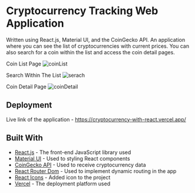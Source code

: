 # Cryptocurrency Tracking Web Application

Written using React.js, Material UI, and the CoinGecko API. An application where you can see the list of cryptocurrencies with current prices. You can also search for a coin within the list and access the coin detail pages.


Coin List Page
![coinList](https://user-images.githubusercontent.com/63050857/185689871-a9972d66-9ab6-468d-bb73-97e9dfe30bfc.png)



Search Within The List
![serach](https://user-images.githubusercontent.com/63050857/185690029-691f9271-99c3-4a07-8664-ab04a6aa2642.png)



Coin Detail Page
![coinDetail](https://user-images.githubusercontent.com/63050857/185690092-62817699-ab7b-48b6-b4f1-76efb024a83d.png)



## Deployment

Live link of the application - https://cryptocurrency-with-react.vercel.app/


## Built With

* [React.js](https://create-react-app.dev/docs/getting-started) - The front-end JavaScript library used
* [Material UI](https://mui.com/) - Used to styling React components
* [CoinGecko API](https://www.coingecko.com/en/api) - Used to receive cryptocurrency data
* [React Router Dom](https://www.npmjs.com/package/react-router-dom) - Used to implement dynamic routing in the app
* [React Icons](https://react-icons.github.io/react-icons/) - Added icon to the project
* [Vercel](https://vercel.com/dashboard) - The deployment platform used



